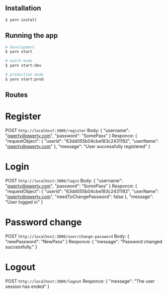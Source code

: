 ## Installation

```bash
$ yarn install
```

## Running the app

```bash
# development
$ yarn start

# watch mode
$ yarn start:dev

# production mode
$ yarn start:prod
```

## Routes

# Register

POST `http://localhost:3000/register`
Body:
{
"username": "qwerty@qwerty.com",
"password": "SomePass"
}
Responce:
{
"requestObject": {
"userId": "63dd055b04cbe183c2431192",
"userName": "qwerty@qwerty.com"
},
"message": "User successfully registered"
}

# Login

POST `http://localhost:3000/login`
Body:
{
"username": "qwerty@qwerty.com",
"password": "SomePass"
}
Responce:
{
"requestObject": {
"userId": "63dd055b04cbe183c2431192",
"userName": "qwerty@qwerty.com",
"needToChangePassword": false
},
"message": "User logged in"
}

# Password change

POST `http://localhost:3000/user/change-password`
Body:
{
"newPassword": "NewPass"
}
Responce:
{
"message": "Password changed successfully."
}

# Logout

POST `http://localhost:3000/logout`
Responce:
{
"message": "The user session has ended"
}
